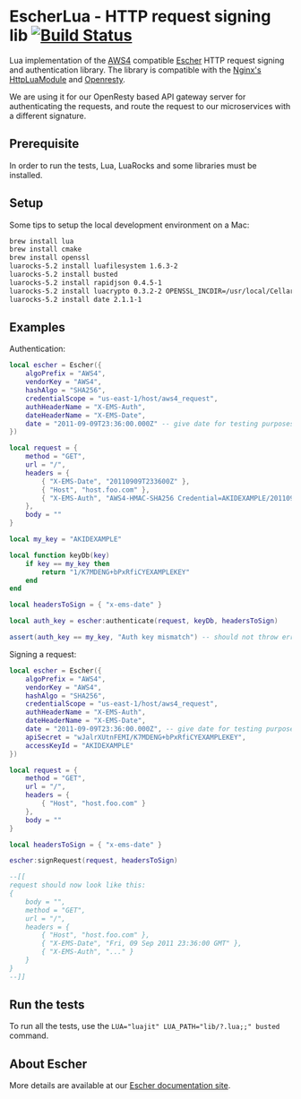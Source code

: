 EscherLua - HTTP request signing lib [![Build Status](https://travis-ci.org/emartech/escher-lua.svg?branch=master)](https://travis-ci.org/emartech/escher-lua)
====================================

Lua implementation of the [AWS4](http://docs.aws.amazon.com/general/latest/gr/sigv4_signing.html) compatible [Escher](https://github.com/emartech/escher) HTTP request signing and authentication library. The library is compatible with the [Nginx's HttpLuaModule](http://wiki.nginx.org/HttpLuaModule) and [Openresty](http://openresty.org/).

We are using it for our OpenResty based API gateway server for authenticating the requests, and route the request to our microservices with a different signature.

Prerequisite
------------

In order to run the tests, Lua, LuaRocks and some libraries must be installed.

Setup
-----

Some tips to setup the local development environment on a Mac:

```bash
brew install lua
brew install cmake
brew install openssl
luarocks-5.2 install luafilesystem 1.6.3-2
luarocks-5.2 install busted
luarocks-5.2 install rapidjson 0.4.5-1
luarocks-5.2 install luacrypto 0.3.2-2 OPENSSL_INCDIR=/usr/local/Cellar/openssl/1.0.2j/include
luarocks-5.2 install date 2.1.1-1
```

Examples
-------------

Authentication:
```lua
local escher = Escher({
    algoPrefix = "AWS4",
    vendorKey = "AWS4",
    hashAlgo = "SHA256",
    credentialScope = "us-east-1/host/aws4_request",
    authHeaderName = "X-EMS-Auth",
    dateHeaderName = "X-EMS-Date",
    date = "2011-09-09T23:36:00.000Z" -- give date for testing purposes only
})

local request = {
    method = "GET",
    url = "/",
    headers = {
        { "X-EMS-Date", "20110909T233600Z" },
        { "Host", "host.foo.com" },
        { "X-EMS-Auth", "AWS4-HMAC-SHA256 Credential=AKIDEXAMPLE/20110909/us-east-1/host/aws4_request, SignedHeaders=x-ems-date;host, Signature=3a2b15801d517d0010be640f0685fa60b5d793396be38e0566ede3d334554479" }
    },
    body = ""
}

local my_key = "AKIDEXAMPLE"

local function keyDb(key)
    if key == my_key then
        return "1/K7MDENG+bPxRfiCYEXAMPLEKEY"
    end
end

local headersToSign = { "x-ems-date" }

local auth_key = escher:authenticate(request, keyDb, headersToSign)

assert(auth_key == my_key, "Auth key mismatch") -- should not throw error
```

Signing a request:
```lua
local escher = Escher({
    algoPrefix = "AWS4",
    vendorKey = "AWS4",
    hashAlgo = "SHA256",
    credentialScope = "us-east-1/host/aws4_request",
    authHeaderName = "X-EMS-Auth",
    dateHeaderName = "X-EMS-Date",
    date = "2011-09-09T23:36:00.000Z", -- give date for testing purposes only
    apiSecret = "wJalrXUtnFEMI/K7MDENG+bPxRfiCYEXAMPLEKEY",
    accessKeyId = "AKIDEXAMPLE"
})

local request = {
    method = "GET",
    url = "/",
    headers = {
        { "Host", "host.foo.com" }
    },
    body = ""
}

local headersToSign = { "x-ems-date" }

escher:signRequest(request, headersToSign)

--[[
request should now look like this:
{
    body = "",
    method = "GET",
    url = "/",
    headers = {
        { "Host", "host.foo.com" },
        { "X-EMS-Date", "Fri, 09 Sep 2011 23:36:00 GMT" },
        { "X-EMS-Auth", "..." }
    }
}
--]]
```

Run the tests
-------------

To run all the tests, use the `LUA="luajit" LUA_PATH="lib/?.lua;;" busted` command.

About Escher
------------

More details are available at our [Escher documentation site](http://escherauth.io/).

